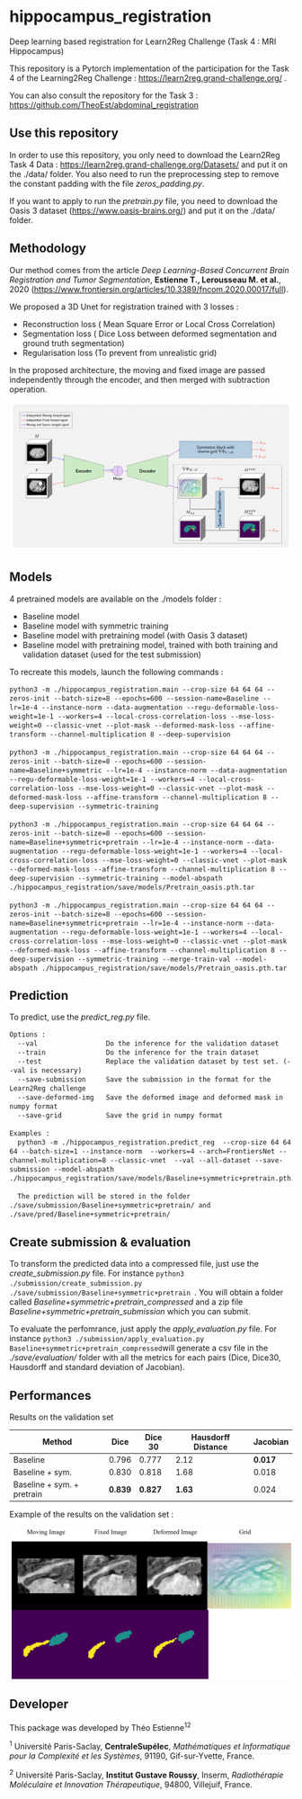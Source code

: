 # hippocampus_registration
Deep learning based registration for Learn2Reg Challenge (Task 4 : MRI Hippocampus)


This repository is a Pytorch implementation  of the participation for the Task 4 of the Learning2Reg Challenge : https://learn2reg.grand-challenge.org/ .

You can also consult the repository for the Task 3 : https://github.com/TheoEst/abdominal_registration


## Use this repository

In order to use this repository, you only need to download the Learn2Reg Task 4 Data : https://learn2reg.grand-challenge.org/Datasets/ and put it on the ./data/ folder. 
You also need to run the preprocessing step to remove the constant padding with the file *zeros_padding.py*.

If you want to apply to run the *pretrain.py* file, you need to download the Oasis 3 dataset (https://www.oasis-brains.org/) and put it on the ./data/ folder.

## Methodology 

Our method comes from the article  *Deep Learning-Based Concurrent Brain Registration and Tumor Segmentation*, **Estienne T., Lerousseau M. et al.**, 2020 (https://www.frontiersin.org/articles/10.3389/fncom.2020.00017/full).

We proposed a 3D Unet for registration trained with 3 losses :
* Reconstruction loss ( Mean Square Error or Local Cross Correlation)
* Segmentation loss ( Dice Loss between deformed segmentation and ground truth segmentation)
* Regularisation loss (To prevent from unrealistic grid)

In the proposed architecture, the moving and fixed image are passed independently through the encoder, and then merged with subtraction operation.

<p align="center">
<img src="https://github.com/TheoEst/hippocampus_registration/blob/main/method.PNG" width="750">
</p>
  
## Models

4 pretrained models are available on the ./models folder : 
* Baseline model
* Baseline model with symmetric training 
* Baseline model with pretraining model (with Oasis 3 dataset)
* Baseline model with pretraining model, trained with both training and validation dataset (used for the test submission)


To recreate this models, launch the following commands :

``` 
python3 -m ./hippocampus_registration.main --crop-size 64 64 64 --zeros-init --batch-size=8 --epochs=600 --session-name=Baseline --lr=1e-4 --instance-norm --data-augmentation --regu-deformable-loss-weight=1e-1 --workers=4 --local-cross-correlation-loss --mse-loss-weight=0 --classic-vnet --plot-mask --deformed-mask-loss --affine-transform --channel-multiplication 8 --deep-supervision 

python3 -m ./hippocampus_registration.main --crop-size 64 64 64 --zeros-init --batch-size=8 --epochs=600 --session-name=Baseline+symmetric --lr=1e-4 --instance-norm --data-augmentation --regu-deformable-loss-weight=1e-1 --workers=4 --local-cross-correlation-loss --mse-loss-weight=0 --classic-vnet --plot-mask --deformed-mask-loss --affine-transform --channel-multiplication 8 --deep-supervision --symmetric-training

python3 -m ./hippocampus_registration.main --crop-size 64 64 64 --zeros-init --batch-size=8 --epochs=600 --session-name=Baseline+symmetric+pretrain --lr=1e-4 --instance-norm --data-augmentation --regu-deformable-loss-weight=1e-1 --workers=4 --local-cross-correlation-loss --mse-loss-weight=0 --classic-vnet --plot-mask --deformed-mask-loss --affine-transform --channel-multiplication 8 --deep-supervision --symmetric-training --model-abspath ./hippocampus_registration/save/models/Pretrain_oasis.pth.tar

python3 -m ./hippocampus_registration.main --crop-size 64 64 64 --zeros-init --batch-size=8 --epochs=600 --session-name=Baseline+symmetric+pretrain --lr=1e-4 --instance-norm --data-augmentation --regu-deformable-loss-weight=1e-1 --workers=4 --local-cross-correlation-loss --mse-loss-weight=0 --classic-vnet --plot-mask --deformed-mask-loss --affine-transform --channel-multiplication 8 --deep-supervision --symmetric-training --merge-train-val --model-abspath ./hippocampus_registration/save/models/Pretrain_oasis.pth.tar  

```

## Prediction

To predict, use the *predict_reg.py* file. 

```
Options : 
  --val                 Do the inference for the validation dataset
  --train               Do the inference for the train dataset
  --test                Replace the validation dataset by test set. (--val is necessary)
  --save-submission     Save the submission in the format for the Learn2Reg challenge
  --save-deformed-img   Save the deformed image and deformed mask in numpy format
  --save-grid           Save the grid in numpy format

Examples :
  python3 -m ./hippocampus_registration.predict_reg  --crop-size 64 64 64 --batch-size=1 --instance-norm  --workers=4 --arch=FrontiersNet --channel-multiplication=8 --classic-vnet  --val --all-dataset --save-submission --model-abspath ./hippocampus_registration/save/models/Baseline+symmetric+pretrain.pth.tar
  
  The prediction will be stored in the folder ./save/submission/Baseline+symmetric+pretrain/ and ./save/pred/Baseline+symmetric+pretrain/
```

## Create submission & evaluation 

To transform the predicted data into a compressed file, just use the *create_submission.py* file. For instance ```python3 ./submission/create_submission.py ./save/submission/Baseline+symmetric+pretrain ```. You will obtain a folder called  *Baseline+symmetric+pretrain_compressed* and a zip file *Baseline+symmetric+pretrain_submission* which you can submit. 

To evaluate the perfomrance, just apply the *apply_evaluation.py* file. For instance ```python3 ./submission/apply_evaluation.py Baseline+symmetric+pretrain_compressed```will generate a csv file in the *./save/evaluation/* folder with all the metrics for each pairs (Dice, Dice30, Hausdorff and standard deviation of Jacobian).

## Performances 

Results on the validation set 

  
Method | Dice | Dice 30 | Hausdorff Distance | Jacobian
------------ | ------------- | ------------ | ------------- | -------------
Baseline  | 0.796 | 0.777 | 2.12 | **0.017**
Baseline + sym.  | 0.830 | 0.818 | 1.68 | 0.018
Baseline + sym. + pretrain | **0.839** |**0.827**  | **1.63** | 0.024 


Example of the results on the validation set :

<p align="center">
<img src="https://github.com/TheoEst/hippocampus_registration/blob/main/results.png" width="500">
</p>


## Developer

This package was developed by Théo Estienne<sup>12</sup>


<sup>1</sup> Université Paris-Saclay, **CentraleSupélec**, *Mathématiques et Informatique pour la Complexité et les Systèmes*, 91190, Gif-sur-Yvette, France.

<sup>2</sup> Université Paris-Saclay, **Institut Gustave Roussy**, Inserm, *Radiothérapie Moléculaire et Innovation Thérapeutique*, 94800, Villejuif, France.
